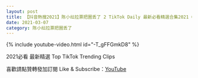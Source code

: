 ```yaml
---
layout: post
title: 【抖音熱搜2021】陈小纭拉票把圈丢了 2 TikTok Daily 最新必看精選合集2021 03 07
date: 2021-03-07
category: 陈小纭拉票把圈丢了
---
```


{% include youtube-video.html id="-T_gFFGmkD8" %}

2021必看 最新精選 Top TikTok Trending Clips

喜歡請點贊轉發加訂閱 Like & Subscribe：[YouTube](https://www.youtube.com/channel/UCAoR7VcanIPd04uEq_GIylA/videos)

